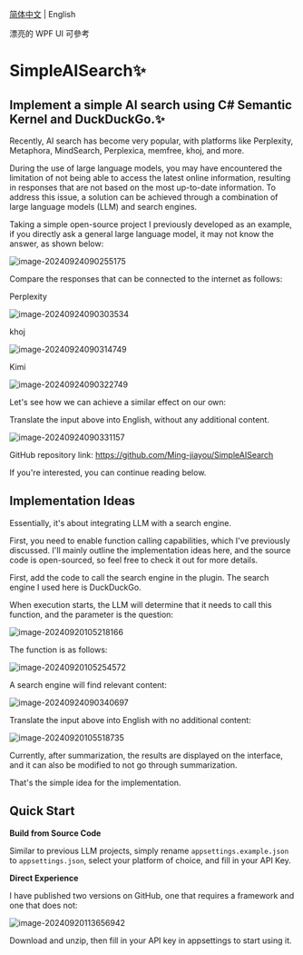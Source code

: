 [简体中文](./README.zh.md) | English

漂亮的 WPF UI 可參考


# SimpleAISearch✨

## Implement a simple AI search using C# Semantic Kernel and DuckDuckGo.✨

Recently, AI search has become very popular, with platforms like Perplexity, Metaphora, MindSearch, Perplexica, memfree, khoj, and more.

During the use of large language models, you may have encountered the limitation of not being able to access the latest online information, resulting in responses that are not based on the most up-to-date information. To address this issue, a solution can be achieved through a combination of large language models (LLM) and search engines.

Taking a simple open-source project I previously developed as an example, if you directly ask a general large language model, it may not know the answer, as shown below:

![image-20240924090255175](https://mingupupup.oss-cn-wuhan-lr.aliyuncs.com/imgs/image-20240924090255175.png)

Compare the responses that can be connected to the internet as follows:

Perplexity

![image-20240924090303534](https://mingupupup.oss-cn-wuhan-lr.aliyuncs.com/imgs/image-20240924090303534.png)

khoj

![image-20240924090314749](https://mingupupup.oss-cn-wuhan-lr.aliyuncs.com/imgs/image-20240924090314749.png)

Kimi

![image-20240924090322749](https://mingupupup.oss-cn-wuhan-lr.aliyuncs.com/imgs/image-20240924090322749.png)

Let's see how we can achieve a similar effect on our own:

Translate the input above into English, without any additional content.

![image-20240924090331157](https://mingupupup.oss-cn-wuhan-lr.aliyuncs.com/imgs/image-20240924090331157.png)

GitHub repository link: https://github.com/Ming-jiayou/SimpleAISearch

If you're interested, you can continue reading below.

## Implementation Ideas

Essentially, it's about integrating LLM with a search engine.

First, you need to enable function calling capabilities, which I've previously discussed. I'll mainly outline the implementation ideas here, and the source code is open-sourced, so feel free to check it out for more details.

First, add the code to call the search engine in the plugin. The search engine I used here is DuckDuckGo.

When execution starts, the LLM will determine that it needs to call this function, and the parameter is the question:

![image-20240920105218166](https://mingupupup.oss-cn-wuhan-lr.aliyuncs.com/imgs/image-20240920105218166.png)

The function is as follows:

![image-20240920105254572](https://mingupupup.oss-cn-wuhan-lr.aliyuncs.com/imgs/image-20240920105254572.png)

A search engine will find relevant content:

![image-20240924090340697](https://mingupupup.oss-cn-wuhan-lr.aliyuncs.com/imgs/image-20240924090340697.png)

Translate the input above into English with no additional content:

![image-20240920105518735](https://mingupupup.oss-cn-wuhan-lr.aliyuncs.com/imgs/image-20240920105518735.png)

Currently, after summarization, the results are displayed on the interface, and it can also be modified to not go through summarization.

That's the simple idea for the implementation.

## Quick Start

**Build from Source Code**

Similar to previous LLM projects, simply rename `appsettings.example.json` to `appsettings.json`, select your platform of choice, and fill in your API Key.

**Direct Experience**

I have published two versions on GitHub, one that requires a framework and one that does not:

![image-20240920113656942](https://mingupupup.oss-cn-wuhan-lr.aliyuncs.com/imgs/image-20240920113656942.png)

Download and unzip, then fill in your API key in appsettings to start using it.

